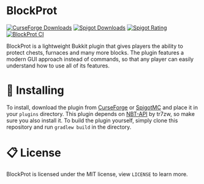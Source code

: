 # BlockProt

[![CurseForge Downloads](http://cf.way2muchnoise.eu/full_440797_downloads.svg?badge_style=flat)](https://www.curseforge.com/minecraft/bukkit-plugins/blockprot)
[![Spigot Downloads](https://img.shields.io/spiget/downloads/87829?style=flat-square&color=orange&label=spigot%20downloads)](https://www.spigotmc.org/resources/blockprot.87829/)
[![Spigot Rating](https://img.shields.io/spiget/rating/87829?style=flat-square&color=orange)](https://www.spigotmc.org/resources/blockprot.87829/)
[![BlockProt CI](https://img.shields.io/github/workflow/status/spnda/BlockProt/CI?style=flat-square&label=CI)](https://github.com/spnda/BlockProt)

BlockProt is a lightweight Bukkit plugin that gives players the ability to protect chests, furnaces and many more blocks.
The plugin features a modern GUI approach instead of commands, so that any player can easily understand how to use all of its features.

# 🔨️ Installing

To install, download the plugin from [CurseForge](https://www.curseforge.com/minecraft/bukkit-plugins/blockprot) or [SpigotMC](https://www.spigotmc.org/resources/blockprot.87829/) and place it in your `plugins` directory.
This plugin depends on [NBT-API](https://www.spigotmc.org/resources/nbt-api.7939/) by tr7zw, so make sure you also install it.
To build the plugin yourself, simply clone this repository and run `gradlew build` in the directory.

# 📋 License

BlockProt is licensed under the MIT license, view `LICENSE` to learn more.

